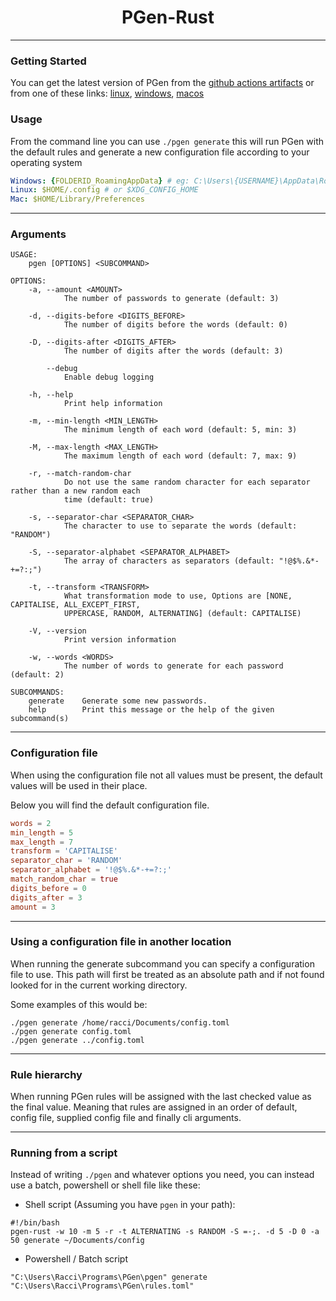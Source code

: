 <h1 align="center">PGen-Rust</h1>

---

### Getting Started
You can get the latest version of PGen from the [github actions artifacts](https://github.com/DaRacci/PGen-Rust/actions/workflows/build.yml/)
or from one of these links: [linux](https://nightly.link/DaRacci/PGen-Rust/workflows/build/master/PGen-linux.zip), [windows](https://nightly.link/DaRacci/PGen-Rust/workflows/build/master/PGen-windows.zip), [macos](https://nightly.link/DaRacci/PGen-Rust/workflows/build/master/PGen-macos.zip)

### Usage
From the command line you can use
``./pgen generate`` this will run PGen with the default rules
and generate a new configuration file according to your operating system 
```yaml
Windows: {FOLDERID_RoamingAppData} # eg: C:\Users\{USERNAME}\AppData\Roaming
Linux: $HOME/.config # or $XDG_CONFIG_HOME
Mac: $HOME/Library/Preferences
```

---

### Arguments
```
USAGE:
    pgen [OPTIONS] <SUBCOMMAND>

OPTIONS:
    -a, --amount <AMOUNT>
            The number of passwords to generate (default: 3)

    -d, --digits-before <DIGITS_BEFORE>
            The number of digits before the words (default: 0)

    -D, --digits-after <DIGITS_AFTER>
            The number of digits after the words (default: 3)

        --debug
            Enable debug logging

    -h, --help
            Print help information

    -m, --min-length <MIN_LENGTH>
            The minimum length of each word (default: 5, min: 3)

    -M, --max-length <MAX_LENGTH>
            The maximum length of each word (default: 7, max: 9)

    -r, --match-random-char
            Do not use the same random character for each separator rather than a new random each
            time (default: true)

    -s, --separator-char <SEPARATOR_CHAR>
            The character to use to separate the words (default: "RANDOM")

    -S, --separator-alphabet <SEPARATOR_ALPHABET>
            The array of characters as separators (default: "!@$%.&*-+=?:;")

    -t, --transform <TRANSFORM>
            What transformation mode to use, Options are [NONE, CAPITALISE, ALL_EXCEPT_FIRST,
            UPPERCASE, RANDOM, ALTERNATING] (default: CAPITALISE)

    -V, --version
            Print version information

    -w, --words <WORDS>
            The number of words to generate for each password (default: 2)

SUBCOMMANDS:
    generate    Generate some new passwords.
    help        Print this message or the help of the given subcommand(s)
```

---

### Configuration file

When using the configuration file not all values must be present, the default values will be used in their place.

Below you will find the default configuration file.
```toml
words = 2
min_length = 5
max_length = 7
transform = 'CAPITALISE'
separator_char = 'RANDOM'
separator_alphabet = '!@$%.&*-+=?:;'
match_random_char = true
digits_before = 0
digits_after = 3
amount = 3
```

---

### Using a configuration file in another location
When running the generate subcommand you can specify a configuration file to use.
This path will first be treated as an absolute path and if not found looked for in the current working directory.

Some examples of this would be: 
```shell
./pgen generate /home/racci/Documents/config.toml
./pgen generate config.toml
./pgen generate ../config.toml
```

---

### Rule hierarchy
When running PGen rules will be assigned with the last checked value as the final value.
Meaning that rules are assigned in an order of default, config file, supplied config file and finally cli arguments.

---

### Running from a script
Instead of writing `./pgen` and whatever options you need, you can instead use a batch, powershell or shell file like these:
- Shell script (Assuming you have `pgen` in your path):
```shell
#!/bin/bash
pgen-rust -w 10 -m 5 -r -t ALTERNATING -s RANDOM -S =-;. -d 5 -D 0 -a 50 generate ~/Documents/config
```
- Powershell / Batch script
```shell
"C:\Users\Racci\Programs\PGen\pgen" generate "C:\Users\Racci\Programs\PGen\rules.toml"
```
